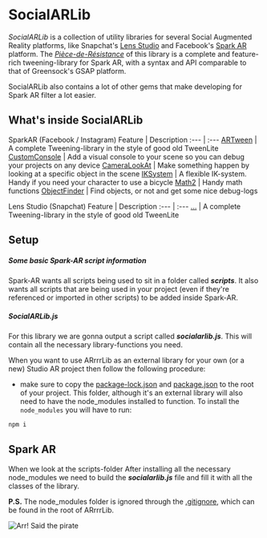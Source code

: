 # SocialARLib
*SocialARLib* is a collection of utility libraries for several Social Augmented Reality platforms, like Snapchat's [Lens Studio](https://lensstudio.snapchat.com/) and Facebook's [Spark AR](https://sparkar.facebook.com/ar-studio/) platform.
The *[Pièce-de-Résistance](https://www.dictionary.com/browse/piece-de-resistance)* of this library is a complete and feature-rich tweening-library for Spark AR, with a syntax and API comparable to that of Greensock's GSAP platform.

SocialARLib also contains a lot of other gems that make developing for Spark AR filter a lot easier.

## What's inside SocialARLib
SparkAR (Facebook / Instagram)
Feature | Description
:--- | :---
[ARTween](src/sparkar/artween/ARTween) | A complete Tweening-library in the style of good old TweenLite
[CustomConsole](src/sparkar/customconsole/CustomConsole) | Add a visual console to your scene so you can debug your projects on any device
[CameraLookAt](src/sparkar/cameralookat/CameraLookat) | Make something happen by looking at a specific object in the scene
[IKSystem](src/sparkar/iksystem/IKSystem) | A flexible IK-system. Handy if you need your character to use a bicycle
[Math2](src/sparkar/math2/Math2) | Handy math functions
[ObjectFinder](src/ObjectFinder) | Find objects, or not and get some nice debug-logs
<!-- [CustomUI](src/CustomUI) | A utility-class with some handy UI-functions
[AudioObject](src/AudioObject) | For handling audio much easier
[DeviceInfo](src/DeviceInfo) | DeviceInfo provides some basic information about the device. It needs a reference to a canvas in Spark AR to do so.
[SceneLoader](src/SceneLoader) | For easy scene-manager
[Patches](src/Patches) | A collection of ready-to-use patches -->

Lens Studio (Snapchat)
Feature | Description
:--- | :---
[...](src/ARTween) | A complete Tweening-library in the style of good old TweenLite

## Setup
##### Some basic Spark-AR script information
Spark-AR wants all scripts being used to sit in a folder called ***scripts***. It also wants all scripts that are being used in your project (even if they're referenced or imported in other scripts) to be added inside Spark-AR.

##### SocialARLib.js
For this library we are gonna output a script called ***socialarlib.js***. This will contain all the necessary library-functions you need.

When you want to use ARrrrLib as an external library for your own (or a new) Studio AR project then follow the following procedure:
-  make sure to copy the [package-lock.json](```package-lock.json```) and [package.json](```package.json```) to the root of your project. This folder, although it's an external library will also need to have the node_modules installed to function. To install the ```node_modules``` you will have to run:
```javascript
npm i
```
## Spark AR
When we look at the scripts-folder
After installing all the necessary node_modules we need to build the ***socialarlib.js*** file and fill it with all the classes of the library.

**P.S.**
The node_modules folder is ignored through the [.gitignore](.gitignore), which can be found in the root of ARrrrLib.

![Arr! Said the pirate](https://github.com/ypmits/ARrrrLib/blob/develop/images/pirate.png?raw=true)
